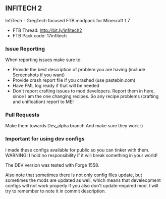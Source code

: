 ## INFITECH 2

InfiTech - GregTech focused FTB modpack for Minecraft 1.7


* FTB Thread: http://bit.ly/infitech2
* FTB Pack code: 17infitech

### Issue Reporting
When reporting issues make sure to:
* Provide the best description of problem you are having (include Screenshots if you want)
* Provide crash report file if you crashed (use pastebin.com)
* Have FML log ready if that will be needed
* Don't report crafting issues to mod developers. Report them in here, since I am the one changing recipes. So any recipe problems (crafting and unification) report to ME!

### Pull Requests
Make them towards Dev_alpha branch
And make sure they work :)

### Important for using dev configs
I made these configs available for public so you can tinker with them. WARNING! I hold no responsibility if it will break something in your world!

The DEV version was tested with Forge 1558.

Also note that sometimes there is not only config files update, but sometimes the mods are updated as well, which means that develeopment configs will not work properly if you also don't update required mod. I will try to remember to note it in commit description.
